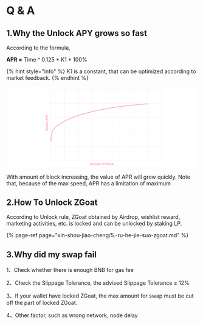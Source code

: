 # Q & A

## 1.Why the Unlock APY grows so fast

According to the formula, 

**APR =** Time ^ 0.125 \*  K1 \* 100%

{% hint style="info" %}
_K1_ is a constant, that can be optimized according to market feedback.
{% endhint %}

![](../.gitbook/assets/simulation-of-unlock-apr.png)

With amount of block increasing, the value of APR will grow quickly. Note that, because of the max speed, APR has a limitation of maximum

## 2.How To Unlock ZGoat 

According to Unlock rule, ZGoat obtained by Airdrop, wishlist reward, marketing activities, etc. is locked and can be unlocked by staking LP.

{% page-ref page="xin-shou-jiao-cheng/5.-ru-he-jie-suo-zgoat.md" %}

## 3.Why did my swap fail

1、Check whether there is enough BNB for gas fee

2、Check the Slippage Tolerance, the advised Slippage Tolerance ≥ 12%

3、If your wallet have locked ZGoat, the max amount for swap must be cut off the part of locked ZGoat.

4、Other factor, such as wrong network, node delay

